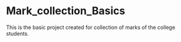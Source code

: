 # Mark_collection_Basics
This is the basic project created for collection of marks of the college students.
